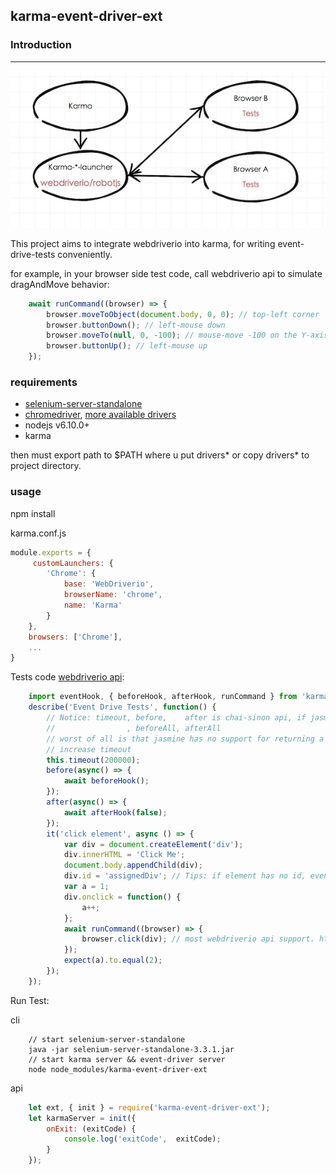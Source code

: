 ## karma-event-driver-ext

### Introduction
----------------

[![Logic](./logic.jpeg)](xx)

This project aims to integrate webdriverio into karma, for writing event-drive-tests conveniently.

for example, in your browser side test code, call webdriverio api to simulate dragAndMove behavior:

```jsx
    await runCommand((browser) => {
        browser.moveToObject(document.body, 0, 0); // top-left corner
        browser.buttonDown(); // left-mouse down
        browser.moveTo(null, 0, -100); // mouse-move -100 on the Y-axis
        browser.buttonUp(); // left-mouse up
    });
```

### requirements

+ [selenium-server-standalone](http://selenium-release.storage.googleapis.com/3.3/selenium-server-standalone-3.3.1.jar)
+ [chromedriver](https://sites.google.com/a/chromium.org/chromedriver/), [more available drivers](http://www.seleniumhq.org/projects/webdriver/)
+ nodejs v6.10.0+
+ karma

then must export path to $PATH where u put drivers* or copy drivers* to project directory. 

### usage

npm install

karma.conf.js

```jsx
module.exports = {
     customLaunchers: {
        'Chrome': {
            base: 'WebDriverio',
            browserName: 'chrome',
            name: 'Karma'
        }
    },
    browsers: ['Chrome'],
    ...
}
```

Tests code [webdriverio api](http://webdriver.io/api.html):

```jsx
    import eventHook, { beforeHook, afterHook, runCommand } from 'karma-event-driver-ext/cjs/event-drivers-hooks';
    describe('Event Drive Tests', function() {
        // Notice: timeout, before,    after is chai-sinon api, if jasmine, should be:
        //                , beforeAll, afterAll
        // worst of all is that jasmine has no support for returning a promise, u must call 'done' manually.
        // increase timeout
        this.timeout(200000);
        before(async() => {
            await beforeHook();
        });
        after(async() => {
            await afterHook(false);
        });
        it('click element', async () => {
            var div = document.createElement('div');
            div.innerHTML = 'Click Me';
            document.body.appendChild(div);
            div.id = 'assignedDiv'; // Tips: if element has no id, event-drivers-hook js will assign a unique id to it automatically. 
            var a = 1;
            div.onclick = function() {
                a++;
            };
            await runCommand((browser) => {
                browser.click(div); // most webdriverio api support. http://webdriver.io/api.html
            });
            expect(a).to.equal(2);
        });
    });
```

Run Test:

cli

```
    // start selenium-server-standalone
    java -jar selenium-server-standalone-3.3.1.jar
    // start karma server && event-driver server
    node node_modules/karma-event-driver-ext
```

api

```jsx
    let ext, { init } = require('karma-event-driver-ext');
    let karmaServer = init({
        onExit: (exitCode) {
            console.log('exitCode',  exitCode);
        }
    });
```
 